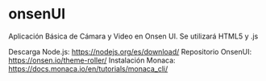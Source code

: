 # onsenUI
Aplicación Básica de Cámara y Video en Onsen UI. Se utilizará HTML5 y .js

Descarga Node.js: https://nodejs.org/es/download/ Repositorio OnsenUI: https://onsen.io/theme-roller/ Instalación Monaca: https://docs.monaca.io/en/tutorials/monaca_cli/
